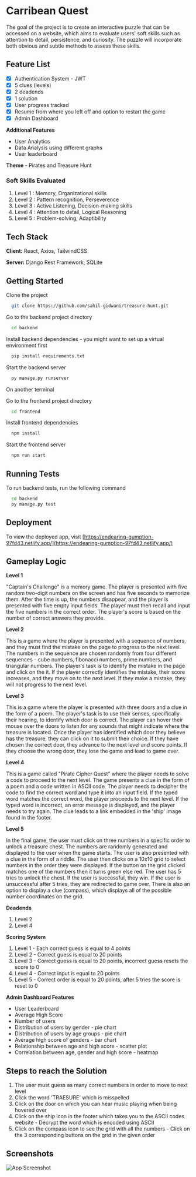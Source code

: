# Carribean Quest

The goal of the project is to create an interactive puzzle that can be accessed on a website, which aims to evaluate users' soft skills such as attention to detail, persistence, and curiosity. The puzzle will incorporate both obvious and subtle methods to assess these skills.

## Feature List
- [x] Authentication System - JWT
- [x] 5 clues (levels)
- [x] 2 deadends
- [x] 1 solution
- [x] User progress tracked
- [x] Resume from where you left off and option to restart the game
- [x] Admin Dashboard 

**Additional Features**
- User Analytics
- Data Analysis using different graphs
- User leaderboard

**Theme** - Pirates and Treasure Hunt

### Soft Skills Evaluated
1. Level 1 : Memory, Organizational skills 
2. Level 2 : Pattern recognition, Perseverence
3. Level 3 : Active Listening, Decision-making skills
4. Level 4 : Attention to detail, Logical Reasoning
5. Level 5 : Problem-solving, Adaptibility

## Tech Stack

**Client:** React, Axios, TailwindCSS

**Server:** Django Rest Framework, SQLite

## Getting Started

Clone the project

```bash
  git clone https://github.com/sahil-gidwani/treasure-hunt.git
```

Go to the backend project directory

```bash
  cd backend
```

Install backend dependencies - you might want to set up a virtual environment first

```bash
  pip install requirements.txt
```

Start the backend server

```bash
  py manage.py runserver
```

On another terminal

Go to the frontend project directory

```bash
  cd frontend
```

Install frontend dependencies

```bash
  npm install
```

Start the frontend server

```bash
  npm run start
```

## Running Tests

To run backend tests, run the following command

```bash
  cd backend
  py manage.py test
```

## Deployment

To view the deployed app, visit [https://endearing-gumption-97fd43.netlify.app/](https://endearing-gumption-97fd43.netlify.app/)

## Gameplay Logic

**Level 1**

"Captain's Challenge" is a memory game. The player is presented with five random two-digit numbers on the screen and has five seconds to memorize them. After the time is up, the numbers disappear, and the player is presented with five empty input fields. The player must then recall and input the five numbers in the correct order. The player's score is based on the number of correct answers they provide.

**Level 2**

This is a game where the player is presented with a sequence of numbers, and they must find the mistake on the page to progress to the next level. The numbers in the sequence are chosen randomly from four different sequences - cube numbers, fibonacci numbers, prime numbers, and triangular numbers. The player's task is to identify the mistake in the page and click on the it. If the player correctly identifies the mistake, their score increases, and they move on to the next level. If they make a mistake, they will not progress to the next level.

**Level 3**

This is a game where the player is presented with three doors and a clue in the form of a poem. The player's task is to use their senses, specifically their hearing, to identify which door is correct. The player can hover their mouse over the doors to listen for any sounds that might indicate where the treasure is located. Once the player has identified which door they believe has the treasure, they can click on it to submit their choice. If they have chosen the correct door, they advance to the next level and score points. If they choose the wrong door, they lose the game and lead to game over.

**Level 4**

This is a game called "Pirate Cipher Quest" where the player needs to solve a code to proceed to the next level. The game presents a clue in the form of a poem and a code written in ASCII code. The player needs to decipher the code to find the correct word and type it into an input field. If the typed word matches the correct word, the player proceeds to the next level. If the typed word is incorrect, an error message is displayed, and the player needs to try again. The clue leads to a link embedded in the 'ship' image found in the footer.

**Level 5**

In the final game, the user must click on three numbers in a specific order to unlock a treasure chest. The numbers are randomly generated and displayed to the user when the game starts. The user is also presented with a clue in the form of a riddle. The user then clicks on a 10x10 grid to select numbers in the order they were displayed. If the button on the grid clicked matches one of the numbers then it turns green else red. The user has 5 tries to unlock the chest. If the user is successful, they win. If the user is unsuccessful after 5 tries, they are redirected to game over. There is also an option to display a clue (compass), which displays all of the possible number coordinates on the grid.

**Deadends**
1. Level 2
2. Level 4

**Scoring System**

1. Level 1 - Each correct guess is equal to 4 points
2. Level 2 - Correct guess is equal to 20 points
3. Level 3 - Correct guess is equal to 20 points, incorrect guess resets the score to 0
4. Level 4 - Correct input is equal to 20 points
5. Level 5 - Correct order is equal to 20 points, after 5 tries the score is reset to 0

**Admin Dashboard Features**
- User Leaderboard
- Average High Score
- Number of users
- Distribution of users by gender - pie chart
- Distribution of users by age groups - pie chart
- Average high score of genders - bar chart
- Relationship between age and high score - scatter plot
- Correlation between age, gender and high score - heatmap

## Steps to reach the Solution

1. The user must guess as many correct numbers in order to move to next level
2. Click the word 'TRAESURE' which is misspelled
3. Click on the door on which you can hear music playing when being hovered over
4. Click on the ship icon in the footer which takes you to the ASCII codes website - Decrypt the word which is encoded using ASCII
5. Click on the compass icon to see the grid with all the numbers - Click on the 3 corresponding buttons on the grid in the given order

## Screenshots

![App Screenshot](https://via.placeholder.com/468x300?text=App+Screenshot+Here)
